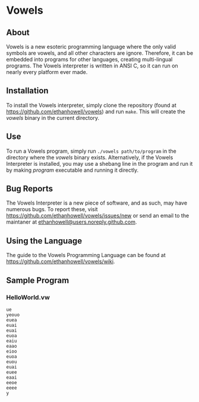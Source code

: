 # Vowels
## About
Vowels is a new esoteric programming language where the only valid symbols are vowels, and all other characters are ignore. Therefore, it can be embedded into programs for other languages, creating multi-lingual programs. The Vowels interpreter is written in ANSI C, so it can run on nearly every platform ever made.

## Installation
To install the Vowels interpreter, simply clone the repository (found at https://github.com/ethanhowell/vowels) and run `make`. This will create the _vowels_ binary in the current directory.

## Use
To run a Vowels program, simply run `./vowels path/to/program` in the directory where the _vowels_ binary exists. Alternatively, if the Vowels Interpreter is installed, you may use a shebang line in the program and run it by making _program_ executable and running it directly.

## Bug Reports
The Vowels Interpreter is a new piece of software, and as such, may have numerous bugs. To report these, visit https://github.com/ethanhowell/vowels/issues/new or send an email to the maintaner at ethanhowell@users.noreply.github.com.

## Using the Language
The guide to the Vowels Programming Language can be found at https://github.com/ethanhowell/vowels/wiki.

## Sample Program
### HelloWorld.vw
	ue
	yeouo
	euea
	euai
	euai
	euoa
	eaiu
	eaao
	eioo
	euoa
	euou
	euai
	euee
	eaai
	eeoe
	eeee
	y
